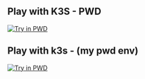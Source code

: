 ## Play with K3S - PWD

[![Try in PWD](https://raw.githubusercontent.com/play-with-docker/stacks/master/assets/images/button.png)](https://labs.play-with-docker.com/?stack=https://raw.githubusercontent.com/lalyos/play-with-k3s/master/stack.yaml)

## Play with k3s - (my pwd env)

[![Try in PWD](https://cdn.rawgit.com/play-with-docker/stacks/cff22438/assets/images/button.png
)](http://pwd.lalyo.sh/?stack=https://raw.githubusercontent.com/lalyos/play-with-k3s/master/stack.yaml)
